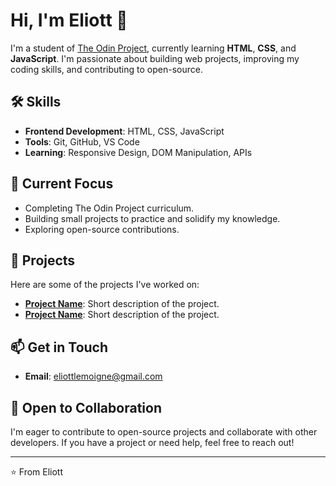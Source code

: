 # Hi, I'm Eliott 👋

I'm a student of [The Odin Project](https://www.theodinproject.com/), currently learning **HTML**, **CSS**, and **JavaScript**. I'm passionate about building web projects, improving my coding skills, and contributing to open-source.

## 🛠️ Skills
- **Frontend Development**: HTML, CSS, JavaScript
- **Tools**: Git, GitHub, VS Code
- **Learning**: Responsive Design, DOM Manipulation, APIs

## 🌱 Current Focus
- Completing The Odin Project curriculum.
- Building small projects to practice and solidify my knowledge.
- Exploring open-source contributions.

## 🚀 Projects
Here are some of the projects I've worked on:
- **[Project Name](link)**: Short description of the project.
- **[Project Name](link)**: Short description of the project.

## 📫 Get in Touch
- **Email**: eliottlemoigne@gmail.com


## 🤝 Open to Collaboration
I'm eager to contribute to open-source projects and collaborate with other developers. If you have a project or need help, feel free to reach out!

---

⭐️ From Eliott
